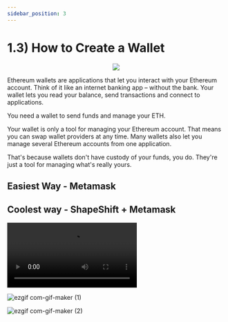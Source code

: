 ```yaml
---
sidebar_position: 3
---
```


# 1.3) How to Create a Wallet 

<center>
    <img src="https://openseauserdata.com/files/7cc8c6f42e368ae42540a6b1241b6d9e.svg"></img>
</center>


Ethereum wallets are applications that let you interact with your Ethereum account. Think of it like an internet banking app – without the bank. Your wallet lets you read your balance, send transactions and connect to applications.

You need a wallet to send funds and manage your ETH.

Your wallet is only a tool for managing your Ethereum account. That means you can swap wallet providers at any time. Many wallets also let you manage several Ethereum accounts from one application.

That's because wallets don't have custody of your funds, you do. They're just a tool for managing what's really yours.


## Easiest Way - Metamask 

   
## Coolest way - ShapeShift + Metamask 

<video> 
   <source src="/static/shapeshift.mp4"></source>
</video>


![ezgif com-gif-maker (1)](https://user-images.githubusercontent.com/85296013/213943325-e8f6b851-438b-41c5-b1a5-d7d9cc5d1c51.gif)





![ezgif com-gif-maker (2)](https://user-images.githubusercontent.com/85296013/213943341-09f0869e-a943-47ca-9443-857be9afd4f2.gif)
